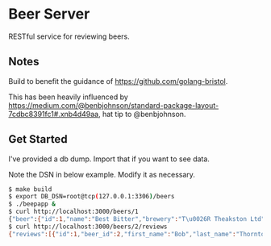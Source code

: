 # Beer Server

RESTful service for reviewing beers.

## Notes

Build to benefit the guidance of https://github.com/golang-bristol.

This has been heavily influenced by https://medium.com/@benbjohnson/standard-package-layout-7cdbc8391fc1#.xnb4d49aa, hat tip to @benbjohnson.

## Get Started

I've provided a db dump. Import that if you want to see data.

Note the DSN in below example. Modify it as necessary.

```bash
$ make build
$ export DB_DSN=root@tcp(127.0.0.1:3306)/beers
$ ./beepapp &
$ curl http://localhost:3000/beers/1
{"beer":{"id":1,"name":"Best Bitter","brewery":"T\u0026R Theakston Ltd","abv":3.8,"short_description":"Theakston Best Bitter is the leading session ale within the Theakston portfolio and has been for time immemorial. It is quite possible that when Robert Theakston founded the brewery in 1827 the range of ales would have been limited to just two or three of which almost certainly, one would have been a bitter beer. Consequently it would be reasonable to argue that Theakston Best Bitter is one of the longest established session ales in Yorkshire.","created":"2017-01-09T18:55:43Z"}}
$ curl http://localhost:3000/beers/2/reviews
{"reviews":[{"id":1,"beer_id":2,"first_name":"Bob","last_name":"Thornton","score":4,"text":"Incredible beer, copper in colour.","created":"2017-01-09T19:00:59Z"},{"id":2,"beer_id":2,"first_name":"Ted","last_name":"Newton","score":1,"text":"Not the nicest beer.","created":"2017-01-09T12:30:12Z"}]}
```

